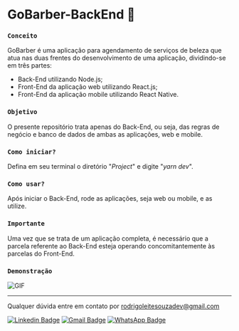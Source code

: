 # GoBarber-BackEnd :floppy_disk:

### `Conceito`

GoBarber é uma aplicação para agendamento de serviços de beleza que atua nas duas frentes do desenvolvimento de uma aplicação, dividindo-se em três partes: 

- Back-End utilizando Node.js;
- Front-End da aplicação web utilizando React.js;
- Front-End da aplicação mobile utilizando React Native.

### `Objetivo`

O presente repositório trata apenas do Back-End, ou seja, das regras de negócio e banco de dados de ambas as aplicações, web e mobile. 

### `Como iniciar?`

Defina em seu terminal o diretório "*Project*" e digite "*yarn dev*".

### `Como usar?`

Após iniciar o Back-End, rode as aplicações, seja web ou mobile, e as utilize.

### `Importante`

Uma vez que se trata de um aplicação completa, é necessário que a parcela referente ao Back-End esteja operando concomitantemente às parcelas do Front-End.

### `Demonstração`

![GIF](https://media1.giphy.com/media/i4LBVHk919YQ4MQjgA/giphy.gif)

------------------------------------------------------------------

Qualquer dúvida entre em contato por <a href="mailto:rodrigoleitesouzadev@gmail.com?">rodrigoleitesouzadev@gmail.com</a>

[![Linkedin Badge](https://img.shields.io/badge/-LinkedIn-blue?style=flat-square&logo=Linkedin&logoColor=white&link=https://www.linkedin.com/in/rodrigoleitesouzadev/)](https://www.linkedin.com/in/rodrigoleitesouzadev/)
[![Gmail Badge](https://img.shields.io/badge/-Gmail-c14438?style=flat-square&logo=Gmail&logoColor=white&link=mailto:rodrigoleitesouzadev@gmail.com)](mailto:rodrigoleitesouzadev@gmail.com)
[![WhatsApp Badge](https://img.shields.io/badge/WhatsApp-25D366?style=flat-square&logo=whatsapp&logoColor=white)](https://wa.me/5521986715853)

